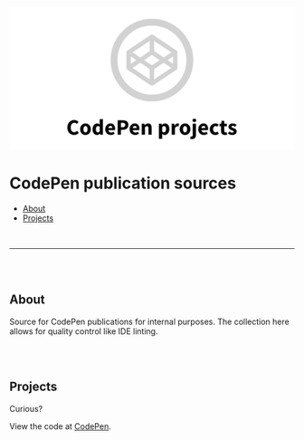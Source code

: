 ![Header](assets/header.png)

# CodePen publication sources

- [About](#about)
- [Projects](#projects)

<br>

---

<br><br>

## About

Source for CodePen publications for internal purposes.
The collection here allows for quality control like IDE linting.

<br><br>


## Projects

Curious?

View the code at [CodePen](https://codepen.io/TheRemoteCoder/).

